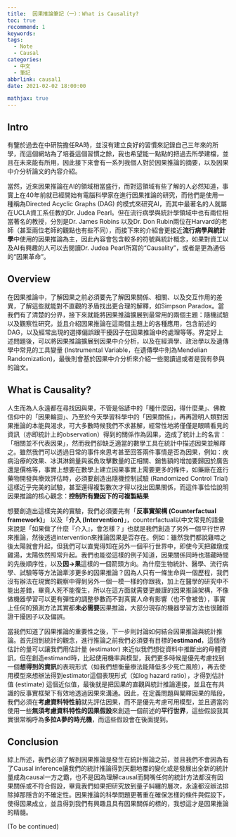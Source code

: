 ```yaml
---
title:  因果推論筆記（一）：What is Causality?
toc: true
recommend: 1
keywords: 
tags: 
  - Note
  - Causal
categories:
  - 中文
  - 筆記
abbrlink: causal1
date: 2021-02-02 18:00:00

mathjax: true
---
```

## Intro
 
 有鑒於過去在中研院擔任RA時，並沒有建立良好的習慣來記錄自己三年來的所學，而這個網站為了培養這個習慣之餘，我也希望能一點點的把過去所學建檔，並且在未來能有所用，因此接下來會有一系列我個人對於因果推論的摘要，以及因果中介分析論文的內容介紹。

當然，近來因果推論在AI的領域相當盛行，而對這領域有些了解的人必然知道，事實上在40年前就已經開始有電腦科學家在進行因果推論的研究，而他們是使用一種稱為Directed Acyclic Graphs (DAG) 的模式來研究AI，而其中最著名的人就屬在UCLA資工系任教的Dr. Judea Pearl。但在流行病學與統計學領域中也有兩位相當著名的教授，分別是Dr. James Robins 以及Dr. Don Rubin兩位在Harvard的老師（甚至兩位老師的觀點也有些不同），而接下來的介紹會更接近**流行病學與統計學**中使用的因果推論為主，因此內容會包含較多的符號與統計概念，如果對資工以及AI有興趣的人可以去閱讀Dr. Judea Pearl所寫的“Causality”，或者是更為通俗的“因果革命”。

<!-- more -->

## Overview

在因果推論中，了解因果之前必須要先了解因果關係、相關、以及交互作用的差異，了解這些就能對不直觀的矛盾找出更合理的解釋，如Simpson Paradox。當我們有了清楚的分界，接下來就能將因果推論擴展到最常用的兩個主題：隨機試驗以及觀察性研究，並且介紹因果推論在這兩個主題上的各種應用，包含前述的DAG，以及經常出現的選擇偏誤跟干擾因子在因果推論中的處理等等。界定好上述問題後，可以將因果推論擴展到因果中介分析，以及在經濟學、政治學以及遺傳學中常見的工具變量 (Instrumental Variable，在遺傳學中則為Mendelian Randomization)，最後則會基於因果中介分析來介紹一些閱讀過或者是我有參與的論文。


## What is Causality?

人生而為人永遠都在尋找因與果，不管是俗諺中的「種什麼因，得什麼果」、佛教信仰中的「因果輪迴」、乃至於今天學習科學中的「因果關係」，再再證明人類對因果推論的本能與渴求，可大多數時候我們不求甚解，經常性地將僅僅是眼睛看見的資訊（亦即統計上的observation）得到的關係作為因果，造成了統計上的名言：「相關並不代表因果」，然而我們卻缺乏適當的數學工具在統計中描述因果並解釋之。雖然我們可以透過日常的事件來思考甚至回答兩件事情是否為因果，例如：疾病治療的效果、冰淇淋銷量與鯊魚攻擊數量的正相關、銷售額的增加要歸因於廣告還是價格等，事實上想要在數學上建立因果事實上需要更多的條件，如藥廠在進行藥物開發與療效評估時，必須要創造出隨機控制試驗 (Randomized Control Trial) 這樣近乎完美的試驗，甚至還得複製數次才得以找出因果關係，而這件事恰恰說明因果推論的核心觀念：**控制所有變因下的可複製結果**

想要創造出這樣完美的實驗，我們必須要先有「**反事實架構 (Counterfactual framework)**」 以及「**介入 (Intervention)**」，counterfactual以中文常見的語彙來說是「如果做了什麼『介入』，會怎樣？」也就是我們創造了另外一個平行世界來推論，然後透過intervention來推論因果是否存在。例如：雖然我們都說雞啼之後太陽就會升起，但我們可以直覺得知在另外一個平行世界中，即使今天把雞燉成雞湯，太陽依然照常升起。我們也能從這樣的例子知道，因果關係同時也潛藏時間的先後順序性，以及**因->果**這樣的一個箭頭方向。為什麼生物統計、醫學、流行病學、試驗等等方法論牽涉更多的因果推論？因為人只有一條生命與一個歷程，我們沒有辦法在現實的觀察中得到另外一個一模一樣的你跟我，加上在醫學的研究中不能出差錯，畢竟人死不能復生，所以在這方面就需要更嚴謹的因果推論架構，不像做機器學習可以更有彈性的調整參數而不對真實人命有影響（也不會被告），事實上任何的預測方法其實都**未必需要**因果推論，大部分現存的機器學習方法也很難辯證干擾因子以及偏誤。

當我們知道了因果推論的重要性之後，下一步則討論如何結合因果推論與統計推論。首先回到統計的觀念，進行推論之前我們必須要有目標的**estimand**，這個待估計的量可以讓我們用估計量 (estimator) 來近似我們想從資料中推斷出的母體資訊，但在創造estimand時，比起使用機率與模型，我們更多時候是優先考慮找到一個**想得到的資訊**的表現形式（如我們想衡量療法能降低多少死亡風險），再去使用模型來想辦法得到estimator這個表現形式（如log hazard ratio），才得到估計值 (estimate) 這個近似值，最後就是把因果的直觀與統計推論連接，並且在有共識的反事實框架下有效地透過因果來溝通。因此，在定義問題與闡釋因果的階段，我們必須在**考慮資料特性前**就先評估因果，而不是優先考慮可用模型，並且適當的使用一些**無須考慮資料特性的因果假設**來創造一個前述的**平行世界**，這些假設我其實很常稱呼為**多拉A夢的時光機**，而這些假設會在後面提到。


## Conclusion

綜上所述，我們必須了解到因果推論是發生在統計推論之前，並且我們不會因為有了Causal inference讓我們的統計推論得到天翻地覆的變化或是發展出全新的統計量成為causal一方之霸，也不是因為理解causal而開嘴任何的統計方法都沒有因果關係或不符合假設，畢竟我們如果把研究放到量子糾纏的層次，永遠都沒辦法排除掉那隱含的不確定性。因果推論的科學問題更著重在確保怎樣的條件與假設下，使得因果成立，並且得到我們有興趣且具有因果關係的標的，我想這才是因果推論的精髓。

(To be continued)
